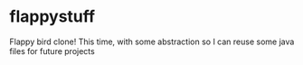 # flappystuff
Flappy bird clone! This time, with some abstraction so I can reuse some java files for future projects 
